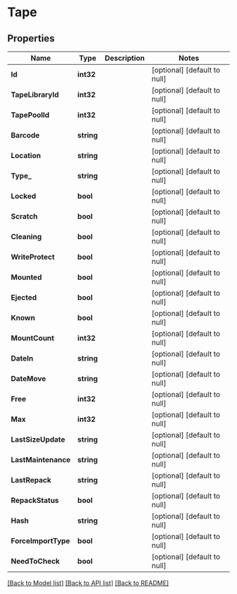# Tape

## Properties
Name | Type | Description | Notes
------------ | ------------- | ------------- | -------------
**Id** | **int32** |  | [optional] [default to null]
**TapeLibraryId** | **int32** |  | [optional] [default to null]
**TapePoolId** | **int32** |  | [optional] [default to null]
**Barcode** | **string** |  | [optional] [default to null]
**Location** | **string** |  | [optional] [default to null]
**Type_** | **string** |  | [optional] [default to null]
**Locked** | **bool** |  | [optional] [default to null]
**Scratch** | **bool** |  | [optional] [default to null]
**Cleaning** | **bool** |  | [optional] [default to null]
**WriteProtect** | **bool** |  | [optional] [default to null]
**Mounted** | **bool** |  | [optional] [default to null]
**Ejected** | **bool** |  | [optional] [default to null]
**Known** | **bool** |  | [optional] [default to null]
**MountCount** | **int32** |  | [optional] [default to null]
**DateIn** | **string** |  | [optional] [default to null]
**DateMove** | **string** |  | [optional] [default to null]
**Free** | **int32** |  | [optional] [default to null]
**Max** | **int32** |  | [optional] [default to null]
**LastSizeUpdate** | **string** |  | [optional] [default to null]
**LastMaintenance** | **string** |  | [optional] [default to null]
**LastRepack** | **string** |  | [optional] [default to null]
**RepackStatus** | **bool** |  | [optional] [default to null]
**Hash** | **string** |  | [optional] [default to null]
**ForceImportType** | **bool** |  | [optional] [default to null]
**NeedToCheck** | **bool** |  | [optional] [default to null]

[[Back to Model list]](../README.md#documentation-for-models) [[Back to API list]](../README.md#documentation-for-api-endpoints) [[Back to README]](../README.md)


